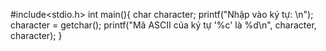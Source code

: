 #include<stdio.h>
int main(){
    char  character;
    printf("Nhập vào ký tự: \n");
    character = getchar();
    printf("Mã ASCII của ký tự '%c' là %d\n", character, character);
}
